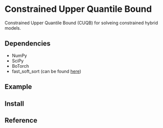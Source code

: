 Constrained Upper Quantile Bound
==================================

Constrained Upper Quantile Bound (CUQB) for solveing constrained hybrid models. 

Dependencies
------------

* NumPy
* SciPy
* BoTorch
* fast_soft_sort (can be found [here](https://github.com/google-research/fast-soft-sort/blob/master/README.md))

Example
-------

Install
-------

Reference
---------
